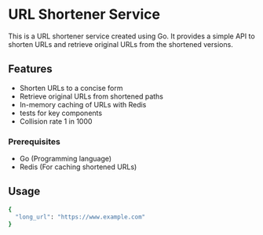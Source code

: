 # URL Shortener Service

This is a URL shortener service created using Go. It provides a simple API to shorten URLs and retrieve original URLs from the shortened versions.

## Features

- Shorten URLs to a concise form
- Retrieve original URLs from shortened paths
- In-memory caching of URLs with Redis
- tests for key components
- Collision rate 1 in 1000


### Prerequisites

- Go (Programming language)
- Redis (For caching shortened URLs)
## Usage
```bash
{
  "long_url": "https://www.example.com"
}
```